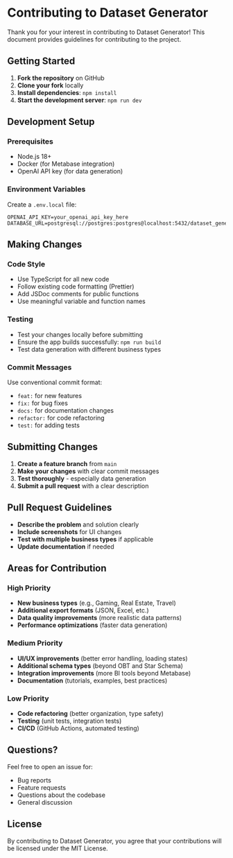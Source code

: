# Contributing to Dataset Generator

Thank you for your interest in contributing to Dataset Generator! This document provides guidelines for contributing to the project.

## Getting Started

1. **Fork the repository** on GitHub
2. **Clone your fork** locally
3. **Install dependencies**: `npm install`
4. **Start the development server**: `npm run dev`

## Development Setup

### Prerequisites

- Node.js 18+
- Docker (for Metabase integration)
- OpenAI API key (for data generation)

### Environment Variables

Create a `.env.local` file:

```
OPENAI_API_KEY=your_openai_api_key_here
DATABASE_URL=postgresql://postgres:postgres@localhost:5432/dataset_generator
```

## Making Changes

### Code Style

- Use TypeScript for all new code
- Follow existing code formatting (Prettier)
- Add JSDoc comments for public functions
- Use meaningful variable and function names

### Testing

- Test your changes locally before submitting
- Ensure the app builds successfully: `npm run build`
- Test data generation with different business types

### Commit Messages

Use conventional commit format:

- `feat:` for new features
- `fix:` for bug fixes
- `docs:` for documentation changes
- `refactor:` for code refactoring
- `test:` for adding tests

## Submitting Changes

1. **Create a feature branch** from `main`
2. **Make your changes** with clear commit messages
3. **Test thoroughly** - especially data generation
4. **Submit a pull request** with a clear description

## Pull Request Guidelines

- **Describe the problem** and solution clearly
- **Include screenshots** for UI changes
- **Test with multiple business types** if applicable
- **Update documentation** if needed

## Areas for Contribution

### High Priority

- **New business types** (e.g., Gaming, Real Estate, Travel)
- **Additional export formats** (JSON, Excel, etc.)
- **Data quality improvements** (more realistic data patterns)
- **Performance optimizations** (faster data generation)

### Medium Priority

- **UI/UX improvements** (better error handling, loading states)
- **Additional schema types** (beyond OBT and Star Schema)
- **Integration improvements** (more BI tools beyond Metabase)
- **Documentation** (tutorials, examples, best practices)

### Low Priority

- **Code refactoring** (better organization, type safety)
- **Testing** (unit tests, integration tests)
- **CI/CD** (GitHub Actions, automated testing)

## Questions?

Feel free to open an issue for:

- Bug reports
- Feature requests
- Questions about the codebase
- General discussion

## License

By contributing to Dataset Generator, you agree that your contributions will be licensed under the MIT License.
